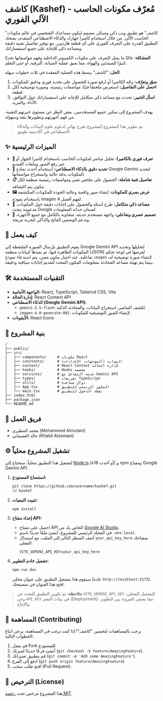 # كاشف (Kashef) - مُعرّف مكونات الحاسب الآلي الفوري

"كاشف" هو تطبيق ويب ذكي ومبتكر، مصمم ليكون مساعدك الشخصي في عالم مكونات الحاسب الآلي. من خلال استخدام كاميرا جهازك والذكاء الاصطناعي المتقدم، يمنحك التطبيق القدرة على التعرف الفوري على أي قطعة هاردوير، مع توفير تفاصيل تقنية دقيقة ومساعد ذكي للإجابة على جميع استفساراتك.

**المشكلة:** غالبًا ما يمثل التعرف على مكونات الكمبيوتر الداخلية وفهم مواصفاتها تحديًا كبيرًا للمبتدئين والهواة، مما يعيق عملية الصيانة، الترقية، أو حتى التعلم.

**الحل:** "كاشف" يبسط هذه العملية المعقدة في ثلاث خطوات سهلة:
1.  **صوّر وتعرّف:** وجّه الكاميرا أو ارفع صورة للحصول على تحديد فوري ودقيق للمكونات.
2.  **احصل على التفاصيل:** استعرض ملخصًا فنيًا، مواصفات رئيسية، وصورة توضيحية لكل قطعة.
3.  **اسأل الخبير:** تحدث مع مساعد ذكي متكامل للإجابة على استفساراتك حول التوافق، الأداء، والمزيد.

يهدف المشروع إلى تمكين جميع المستخدمين، بغض النظر عن مستوى خبرتهم التقنية، من فهم أجهزتهم وتطويرها بثقة وسهولة.

> تم تطوير هذا المشروع كمشروع تخرج نهائي لدبلوم علوم البيانات والذكاء الاصطناعي في أكاديمية طويق.

## ✨ الميزات الرئيسية

*   **📸 تعرف فوري بالكاميرا:** تحليل مباشر لمكونات الحاسب باستخدام كاميرا الجهاز أو عبر رفع الصور وملفات الفيديو.
*   **🧠 تحديد دقيق بالذكاء الاصطناعي:** استخدام أحدث نماذج Google Gemini لتحديد المكونات بدقة عالية واستخراج مواصفاتها.
*   **📋 تفاصيل فنية شاملة:** الحصول على ملخص تقني ومواصفات رئيسية منظمة لكل مكون يتم اكتشافه.
*   **🖼️ عرض بصري للمكونات:** إنشاء صور واقعية وعالية الجودة للمكونات المكتشفة باستخدام نموذج Imagen 4 لفهم أفضل.
*   **🤖 مساعد ذكي متكامل:** طرح أسئلة والحصول على إجابات دقيقة حول المكونات، مدعومة ببحث Google لضمان حداثة المعلومات.
*   **🎨 تصميم عصري وتفاعلي:** واجهة مستخدم حديثة، متجاوبة بالكامل مع جميع الأجهزة، وتدعم الوضعين الفاتح والداكن لتجربة مريحة.

## 🚀 كيف يعمل

يقوم التطبيق بإرسال الصورة الملتقطة إلى Google Gemini API لتحليلها وتحديد المكونات الظاهرة فيها، ثم يعيدها كبيانات منظمة (JSON) لعرضها في لوحة تحكم تفاعلية. عند اختيار مكون معين، يتم استدعاء نموذج `imagen` لإنشاء صورة توضيحية له، بينما يتم تهيئة مساعد المحادثة بمعلومات المكون المحدد لتقديم إجابات سياقية ودقيقة.

## 🛠️ التقنيات المستخدمة

*   **الواجهة الأمامية:** React, TypeScript, Tailwind CSS, Vite
*   **إدارة الحالة:** React Context API
*   **الذكاء الاصطناعي (Google Gemini API):**
    *   `gemini-2.5-flash`: لكشف العناصر، استخراج البيانات، والمحادثة الذكية.
    *   `imagen-4.0-generate-001`: لإنشاء الصور التوضيحية للمكونات.
*   **الأيقونات:** React Icons

## 📂 بنية المشروع

```
/
├── public/
├── src/
│   ├── components/     # مكونات React
│   ├── constants/      # الثوابت (الموجهات، الإعدادات)
│   ├── context/        # React Context لإدارة الحالة
│   ├── hooks/          # Hooks مخصصة
│   ├── services/       # خدمة التفاعل مع Gemini API
│   ├── types/          # تعريفات TypeScript
│   ├── utils/          # دوال مساعدة
│   ├── App.tsx         # المكون الرئيسي للتطبيق
│   └── main.tsx        # نقطة الدخول للتطبيق
├── index.html
├── package.json
└── README.md
```

## 👥 فريق العمل

*   محمد المطيري (Mohammed Almutairi)
*   خالد العصماني (Khalid Alosmani)

## ⚙️ تشغيل المشروع محلياً

لتشغيل هذا التطبيق محلياً، ستحتاج إلى [Node.js](https://nodejs.org/) (v18 أو أحدث) و npm ومفتاح Google Gemini API.

1.  **استنساخ المستودع:**
    ```bash
    git clone https://github.com/username/kashef.git
    cd kashef
    ```

2.  **تثبيت التبعيات:**
    ```bash
    npm install
    ```

3.  **إعداد مفتاح API:**
    *   احصل على مفتاح API الخاص بك من [Google AI Studio](https://aistudio.google.com/app/apikey).
    *   في المجلد الرئيسي للمشروع، أنشئ ملفًا جديدًا باسم `.env.local`.
    *   أضف السطر التالي إلى الملف، مع استبدال `your_api_key_here` بمفتاحك الفعلي:
        ```
        VITE_GEMINI_API_KEY=your_api_key_here
        ```

4.  **تشغيل خادم التطوير:**
    ```bash
    npm run dev
    ```
    سيقوم هذا بتشغيل التطبيق على عنوان محلي (عادة `http://localhost:5173`). افتح هذا العنوان في متصفحك.

> **ملاحظة:** تم تكوين التطبيق للبحث عن `VITE_GEMINI_API_KEY` للتشغيل المحلي، وعن `API_KEY` في بيئات النشر (Deployment)، مما يضمن المرونة بين التطوير والإنتاج.

## 🤝 المساهمة (Contributing)

نرحب بالمساهمات لتحسين "كاشف"! إذا كنت ترغب في المساهمة، يرجى اتباع الخطوات التالية:

1.  قم بعمل Fork للمستودع.
2.  أنشئ فرعًا جديدًا لميزتك (`git checkout -b feature/AmazingFeature`).
3.  قم بتطبيق تغييراتك (`git commit -m 'Add some AmazingFeature'`).
4.  ادفع إلى الفرع (`git push origin feature/AmazingFeature`).
5.  افتح طلب سحب (Pull Request).

## 📜 الترخيص (License)

هذا المشروع مرخص تحت [رخصة MIT](LICENSE).
